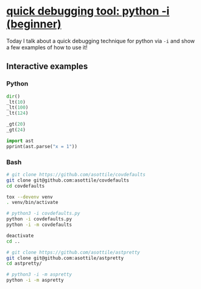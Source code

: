 # [quick debugging tool: python -i (beginner)](https://youtu.be/B4wkrdcc28A)

Today I talk about a quick debugging technique for python via `-i` and show a few examples of how to use it!

## Interactive examples

### Python

```python
dir()
_lt(10)
_lt(100)
_lt(124)

_gt(20)
_gt(24)

import ast
pprint(ast.parse("x = 1"))
```

### Bash

```bash
# git clone https://github.com/asottile/covdefaults
git clone git@github.com:asottile/covdefaults
cd covdefaults

tox --devenv venv
. venv/bin/activate

# python3 -i covdefaults.py
python -i covdefaults.py
python -i -m covdefaults

deactivate
cd ..

# git clone https://github.com/asottile/astpretty
git clone git@github.com:asottile/astpretty
cd astpretty/

# python3 -i -m aspretty
python -i -m aspretty
```
